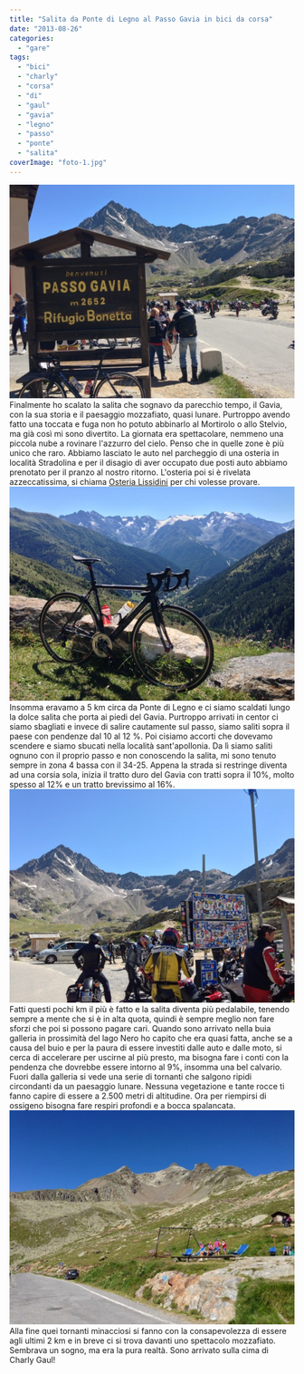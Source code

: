 ```yaml
---
title: "Salita da Ponte di Legno al Passo Gavia in bici da corsa"
date: "2013-08-26"
categories: 
  - "gare"
tags: 
  - "bici"
  - "charly"
  - "corsa"
  - "di"
  - "gaul"
  - "gavia"
  - "legno"
  - "passo"
  - "ponte"
  - "salita"
coverImage: "foto-1.jpg"
---
```


[![Gavia 1](images/foto-1-590x442.jpg)](http://alexdelli.it/wp-content/uploads/2013/08/foto-1.jpg)Finalmente ho scalato la salita che sognavo da parecchio tempo, il Gavia, con la sua storia e il paesaggio mozzafiato, quasi lunare. Purtroppo avendo fatto una toccata e fuga non ho potuto abbinarlo al Mortirolo o allo Stelvio, ma già così mi sono divertito. La giornata era spettacolare, nemmeno una piccola nube a rovinare l'azzurro del cielo. Penso che in quelle zone è più unico che raro. Abbiamo lasciato le auto nel parcheggio di una osteria in località Stradolina e per il disagio di aver occupato due posti auto abbiamo prenotato per il pranzo al nostro ritorno. L'osteria poi si è rivelata azzeccatissima, si chiama [Osteria Lissidini](http://www.osterialissidini.it) per chi volesse provare. [![Gavia 4](images/foto-4-590x442.jpg)](http://alexdelli.it/wp-content/uploads/2013/08/foto-4.jpg)Insomma eravamo a 5 km circa da Ponte di Legno e ci siamo scaldati lungo la dolce salita che porta ai piedi del Gavia. Purtroppo arrivati in centor ci siamo sbagliati e invece di salire cautamente sul passo, siamo saliti sopra il paese con pendenze dal 10 al 12 %. Poi cisiamo accorti che dovevamo scendere e siamo sbucati nella località sant'apollonia. Da lì siamo saliti ognuno con il proprio passo e non conoscendo la salita, mi sono tenuto sempre in zona 4 bassa con il 34-25. Appena la strada si restringe diventa ad una corsia sola, inizia il tratto duro del Gavia con tratti sopra il 10%, molto spesso al 12% e un tratto brevissimo al 16%. [![Gavia 2](images/foto-2-590x442.jpg)](http://alexdelli.it/wp-content/uploads/2013/08/foto-2.jpg)Fatti questi pochi km il più è fatto e la salita diventa più pedalabile, tenendo sempre a mente che si è in alta quota, quindi è sempre meglio non fare sforzi che poi si possono pagare cari. Quando sono arrivato nella buia galleria in prossimità del lago Nero ho capito che era quasi fatta, anche se a causa del buio e per la paura di essere investiti dalle auto e dalle moto, si cerca di accelerare per uscirne al più presto, ma bisogna fare i conti con la pendenza che dovrebbe essere intorno al 9%, insomma una bel calvario. Fuori dalla galleria si vede una serie di tornanti che salgono ripidi circondanti da un paesaggio lunare. Nessuna vegetazione e tante rocce ti fanno capire di essere a 2.500 metri di altitudine. Ora per riempirsi di ossigeno bisogna fare respiri profondi e a bocca spalancata. [![gavia 3](images/foto-3-590x442.jpg)](http://alexdelli.it/wp-content/uploads/2013/08/foto-3.jpg)Alla fine quei tornanti minacciosi si fanno con la consapevolezza di essere agli ultimi 2 km e in breve ci si trova davanti uno spettacolo mozzafiato. Sembrava un sogno, ma era la pura realtà. Sono arrivato sulla cima di Charly Gaul!
